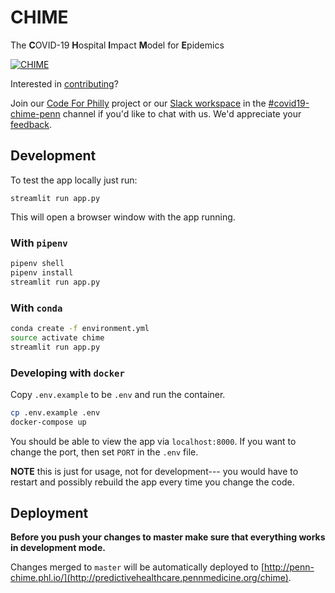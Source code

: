 # CHIME
The **C**OVID-19 **H**ospital **I**mpact **M**odel for **E**pidemics

[![CHIME](https://user-images.githubusercontent.com/1069047/76693244-5e07e980-6638-11ea-9e02-1c265c86fd2b.gif)](http://predictivehealthcare.pennmedicine.org/chime)

Interested in [contributing](https://github.com/codeforphilly/chime/master/.github/CONTRIBUTING.md)? 

Join our [Code For Philly](https://codeforphilly.org/projects/chime--covid-19_hospital_impact_model_for_epidemics) project or our [Slack workspace](https://codeforphilly.org/chat) in the [#covid19-chime-penn](https://codeforphilly.org/chat?channel=covid19-chime-penn) channel if you'd like to chat with us. We'd appreciate your [feedback](http://predictivehealthcare.pennmedicine.org/contact/).

## Development
To test the app locally just run:

`streamlit run app.py`

This will open a browser window with the app running.

### With `pipenv`
```bash
pipenv shell
pipenv install
streamlit run app.py
```

### With `conda` 
```bash
conda create -f environment.yml
source activate chime
streamlit run app.py
```

### Developing with `docker`

Copy `.env.example` to be `.env` and run the container.

```bash
cp .env.example .env
docker-compose up
```

You should be able to view the app via `localhost:8000`. If you want to change the
port, then set `PORT` in the `.env` file.

**NOTE** this is just for usage, not for development--- you would have to restart and possibly rebuild the app every time you change the code. 

## Deployment
**Before you push your changes to master make sure that everything works in development mode.**

Changes merged to `master` will be automatically deployed to [http://penn-chime.phl.io/](http://predictivehealthcare.pennmedicine.org/chime).

